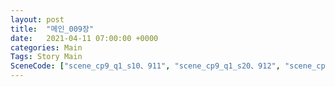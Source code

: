 ```yaml
---
layout: post
title:  "메인_009장"
date:   2021-04-11 07:00:00 +0000
categories: Main
Tags: Story Main
SceneCode: ["scene_cp9_q1_s10、911", "scene_cp9_q1_s20、912", "scene_cp9_q2_s10、921", "scene_cp9_q2_s20、922", "scene_cp9_q3_s10、931", "scene_cp9_q3_s20、932", "scene_cp9_q4_s10、941", "scene_cp9_q4_s20、942", "scene_cp9_q4_s30、943"]
---
```

